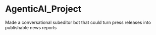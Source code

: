 # AgenticAI_Project
Made a conversational subeditor bot that could turn press releases into publishable news reports
